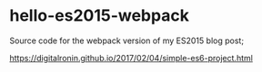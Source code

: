 # hello-es2015-webpack
Source code for the webpack version of my ES2015 blog post;

https://digitalronin.github.io/2017/02/04/simple-es6-project.html

